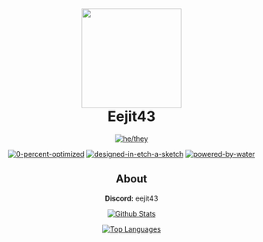 <h1 align = "center">
	<img src="https://user-images.githubusercontent.com/76887639/175859859-f9666b35-e60e-48a1-9cd4-90223c1c2179.png" width="200" height="200">
	<br>
	Eejit43
</h1>

<div align="center">

[![he/they](https://img.shields.io/badge/Pronouns:-He/They-blue?style=for-the-badge)](https://img.shields.io)

[![0-percent-optimized](https://forthebadge.com/images/badges/0-percent-optimized.svg)](https://forthebadge.com)
[![designed-in-etch-a-sketch](https://forthebadge.com/images/badges/designed-in-etch-a-sketch.svg)](https://forthebadge.com)
[![powered-by-water](https://forthebadge.com/images/badges/powered-by-water.svg)](https://forthebadge.com)

## About

**Discord:** eejit43

[![Github Stats](https://github-readme-stats.vercel.app/api?username=Eejit43&count_private=true&show_icons=true&theme=noctis_minimus)](https://github.com/anuraghazra/github-readme-stats)

[![Top Languages](https://github-readme-stats.vercel.app/api/top-langs/?username=Eejit43&count_private=true&layout=compact&theme=noctis_minimus)](https://github.com/anuraghazra/github-readme-stats)
